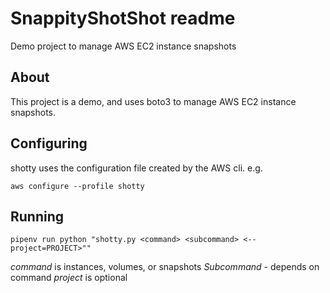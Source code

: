 # SnappityShotShot readme

Demo project to manage AWS EC2 instance snapshots

## About

This project is a demo, and uses boto3 to manage
AWS EC2 instance snapshots.

## Configuring

shotty uses the configuration file created by the
AWS cli. e.g.

`aws configure --profile shotty`

## Running

`pipenv run python "shotty.py <command> <subcommand>
<--project=PROJECT>""`

*command* is instances, volumes, or snapshots
*Subcommand* - depends on command
*project* is optional
